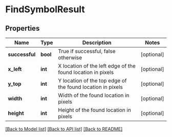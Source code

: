 # FindSymbolResult

## Properties
Name | Type | Description | Notes
------------ | ------------- | ------------- | -------------
**successful** | **bool** | True if successful, false otherwise | [optional] 
**x_left** | **int** | X location of the left edge of the found location in pixels | [optional] 
**y_top** | **int** | Y location of the top edge of the found location in pixels | [optional] 
**width** | **int** | Width of the found location in pixels | [optional] 
**height** | **int** | Height of the found location in pixels | [optional] 

[[Back to Model list]](../README.md#documentation-for-models) [[Back to API list]](../README.md#documentation-for-api-endpoints) [[Back to README]](../README.md)


